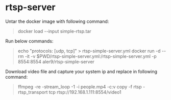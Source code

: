 # rtsp-server

Untar the docker image with following command:

>docker load --input simple-rtsp.tar

Run below commands:

>echo "protocols: [udp, tcp]" > rtsp-simple-server.yml
>docker run -d --rm -it -v $PWD/rtsp-simple-server.yml:/rtsp-simple-server.yml -p 8554:8554 aler9/rtsp-simple-server

Download video file and capture your system ip and replace in following command:

>ffmpeg -re -stream_loop -1 -i people.mp4 -c:v copy -f rtsp -rtsp_transport tcp rtsp://192.168.1.111:8554/video1
